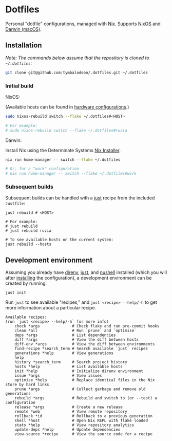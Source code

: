 # Dotfiles

Personal "dotfile" configurations, managed with [Nix](https://nix.dev/).
Supports [NixOS](https://nixos.org/manual/nixos/stable/) and
[Darwin (macOS)](https://www.apple.com/macos/).

## Installation

_Note: The commands below assume that the repository is cloned to `~/.dotfiles`:_

```sh
git clone git@github.com:tymbalodeon/.dotfiles.git ~/.dotfiles
```

### Initial build

NixOS:

(Available hosts can be found in
[hardware configurations](./nixos/hardware-configurations).)

```sh
sudo nixos-rebuild switch --flake ~/.dotfiles#<HOST>

# For example:
# sudo nixos-rebuild switch --flake ~/.dotfiles#ruzia
```

Darwin:

Install Nix using the Determinate Systems
[Nix Installer](https://github.com/DeterminateSystems/nix-installer).

```sh
nix run home-manager -- switch --flake ~/.dotfiles

# Or, for a "work" configuration
# nix run home-manager -- switch --flake ~/.dotfiles#work
```

### Subsequent builds

Subsequent builds can be handled with a [just](https://just.systems/man/en/)
recipe from the included `Justfile`:

```nushell
just rebuild # <HOST>

# For example:
# just rebuild
# just rebuild ruzia
```

```nushell
# To see available hosts on the current system:
just rebuild --hosts
```

## Development environment

Assuming you already have [direnv](https://direnv.net/),
[just](https://just.systems/man/en/), and [nushell](https://www.nushell.sh/)
installed (which you will after [installing](#installation) the configuration),
a development environment can be created by running:

```nushell
just init
```

Run `just` to see available "recipes," and `just <recipe> --help/-h` to get more
information about a particular recipe.

<!-- `just` start -->

```nushell
Available recipes:
(run `just <recipe> --help/-h` for more info)
    check *args              # Check flake and run pre-commit hooks
    clean *all               # Run `prune` and `optimise`
    deps *args               # List dependencies
    diff *args               # View the diff between hosts
    diff-env *args           # View the diff between environments
    find-recipe *search_term # Search available `just` recipes
    generations *help        # View generations
    help
    history *search_term     # Search project history
    hosts *help              # List available hosts
    init *help               # Initialize direnv environment
    issue *args              # View issues
    optimise *help           # Replace identical files in the Nix store by hard links
    prune *args              # Collect garbage and remove old generations
    rebuild *args            # Rebuild and switch to (or --test) a configuration
    release *args            # Create a new release
    remote *web              # View remote repository
    rollback *id             # Rollback to a previous generation
    shell *host              # Open Nix REPL with flake loaded
    stats *help              # View repository analytics
    update-deps *help        # Update dependencies
    view-source *recipe      # View the source code for a recipe
```

<!-- `just` end -->
